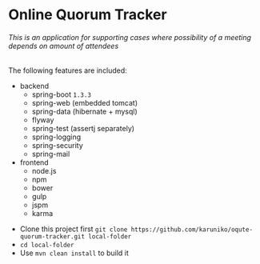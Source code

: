 # Online Quorum Tracker
###### This is an application for supporting cases where possibility of a meeting depends on amount of attendees

The following features are included:
* backend
    * spring-boot `1.3.3`
    * spring-web (embedded tomcat)
    * spring-data (hibernate + mysql)
    * flyway
    * spring-test (assertj separately)
    * spring-logging
    * spring-security
    * spring-mail
* frontend
    * node.js
    * npm
    * bower
    * gulp
    * jspm
    * karma

- Clone this project first `git clone https://github.com/karuniko/oqute-quorum-tracker.git local-folder`
- `cd local-folder`
- Use `mvn clean install` to build it